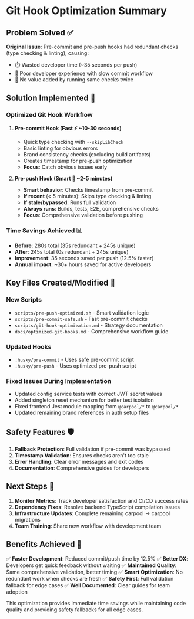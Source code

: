 # Git Hook Optimization Summary

## Problem Solved ✅

**Original Issue**: Pre-commit and pre-push hooks had redundant checks (type checking & linting), causing:

- ⏱️ Wasted developer time (~35 seconds per push)
- 😤 Poor developer experience with slow commit workflow
- 🔄 No value added by running same checks twice

## Solution Implemented 🚀

### Optimized Git Hook Workflow

1. **Pre-commit Hook (Fast ⚡ ~10-30 seconds)**

   - Quick type checking with `--skipLibCheck`
   - Basic linting for obvious errors
   - Brand consistency checks (excluding build artifacts)
   - Creates timestamp for pre-push optimization
   - **Focus**: Catch obvious issues early

2. **Pre-push Hook (Smart 🧠 ~2-5 minutes)**
   - **Smart behavior**: Checks timestamp from pre-commit
   - **If recent** (< 5 minutes): Skips type checking & linting
   - **If stale/bypassed**: Runs full validation
   - **Always runs**: Builds, tests, E2E, comprehensive checks
   - **Focus**: Comprehensive validation before pushing

### Time Savings Achieved 📊

- **Before**: 280s total (35s redundant + 245s unique)
- **After**: 245s total (0s redundant + 245s unique)
- **Improvement**: 35 seconds saved per push (12.5% faster)
- **Annual impact**: ~30+ hours saved for active developers

## Key Files Created/Modified 📁

### New Scripts

- `scripts/pre-push-optimized.sh` - Smart validation logic
- `scripts/pre-commit-safe.sh` - Fast pre-commit checks
- `scripts/git-hook-optimization.md` - Strategy documentation
- `docs/optimized-git-hooks.md` - Comprehensive workflow guide

### Updated Hooks

- `.husky/pre-commit` - Uses safe pre-commit script
- `.husky/pre-push` - Uses optimized pre-push script

### Fixed Issues During Implementation

- Updated config service tests with correct JWT secret values
- Added singleton reset mechanism for better test isolation
- Fixed frontend Jest module mapping from `@carpool/*` to `@carpool/*`
- Updated remaining brand references in auth setup files

## Safety Features 🛡️

1. **Fallback Protection**: Full validation if pre-commit was bypassed
2. **Timestamp Validation**: Ensures checks aren't too stale
3. **Error Handling**: Clear error messages and exit codes
4. **Documentation**: Comprehensive guides for developers

## Next Steps 🎯

1. **Monitor Metrics**: Track developer satisfaction and CI/CD success rates
2. **Dependency Fixes**: Resolve backend TypeScript compilation issues
3. **Infrastructure Updates**: Complete remaining carpool → carpool migrations
4. **Team Training**: Share new workflow with development team

## Benefits Achieved 🎉

✅ **Faster Development**: Reduced commit/push time by 12.5%
✅ **Better DX**: Developers get quick feedback without waiting
✅ **Maintained Quality**: Same comprehensive validation, better timing
✅ **Smart Optimization**: No redundant work when checks are fresh
✅ **Safety First**: Full validation fallback for edge cases
✅ **Well Documented**: Clear guides for team adoption

This optimization provides immediate time savings while maintaining code quality and providing safety fallbacks for all edge cases.
